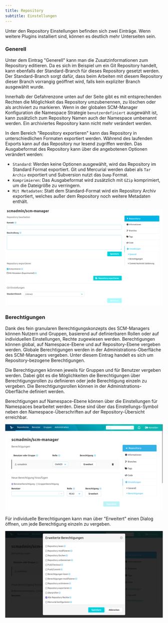 ```yaml
---
title: Repository
subtitle: Einstellungen
---
```

Unter den Repository Einstellungen befinden sich zwei Einträge. Wenn weitere Plugins installiert sind, können es
deutlich mehr Unterseiten sein.

### Generell

Unter dem Eintrag "Generell" kann man die Zusatzinformationen zum Repository editieren. Da es sich im Beispiel um ein
Git Repository handelt, kann ebenfalls der Standard-Branch für dieses Repository gesetzt werden. Der Standard-Branch
sorgt dafür, dass beim Arbeiten mit diesem Repository dieser Branch vorrangig geöffnet wird, falls kein expliziter
Branch ausgewählt wurde.

Innerhalb der Gefahrenzone unten auf der Seite gibt es mit entsprechenden Rechten die Möglichkeit das Repository
umzubenennen, zu löschen oder als archiviert zu markieren. Wenn in der globalen SCM-Manager Konfiguration die Namespace
Strategie `benutzerdefiniert` ausgewählt ist, kann zusätzlich zum Repository Namen auch der Namespace umbenannt werden.
Ein archiviertes Repository kann nicht mehr verändert werden.

In dem Bereich "Repository exportieren" kann das Repository in unterschiedlichen Formaten exportiert werden.
Während des laufenden Exports kann auf das Repository nur lesend zugriffen werden. 
Das Ausgabeformat des Repository kann über die angebotenen Optionen verändert werden:
* `Standard`: Werden keine Optionen ausgewählt, wird das Repository im Standard Format exportiert.
  Git und Mercurial werden dabei als `Tar Archiv` exportiert und Subversion nutzt das `Dump` Format.
* `Komprimieren`: Das Ausgabeformat wird zusätzlich mit `GZip` komprimiert, um die Dateigröße zu verringern.
* `Mit Metadaten`: Statt dem Standard-Format wird ein Repository Archiv exportiert, welches außer dem Repository noch weitere Metadaten enthält.

![Repository-Settings-General-Git](assets/repository-settings-general-git.png)

### Berechtigungen

Dank des fein granularen Berechtigungskonzepts des SCM-Managers können Nutzern und Gruppen, basierend auf definierbaren
Rollen oder auf individuellen Einstellungen, Rechte zugewiesen werden. Berechtigungen können global, auf Namespace-Ebene
und auf Repository-Ebene vergeben werden. Globale Berechtigungen werden in der Administrations-Oberfläche des
SCM-Managers vergeben. Unter diesem Eintrag handelt es sich um Repository-bezogene Berechtigungen.

Die Berechtigungen können jeweils für Gruppen und für Benutzer vergeben werden. Dabei gibt es die Möglichkeiten die
Berechtigungen über Berechtigungsrollen zu definieren oder jede Berechtigung einzeln zu vergeben. Die
Berechtigungsrollen können in der Administrations-Oberfläche definiert werden.

Berechtigungen auf Namespace-Ebene können über die Einstellungen für Namespaces bearbeitet werden. Diese sind über das
Einstellungs-Symbol neben den Namespace-Überschriften auf der Repository-Übersicht erreichbar.

![Repository-Settings-PermissionOverview](assets/repository-settings-permissionOverview.png)

Für individuelle Berechtigungen kann man über "Erweitert" einen Dialog öffnen, um jede Berechtigung einzeln zu vergeben.

![Repository-Settings-PermissionList](assets/repository-settings-permissionList.png)
